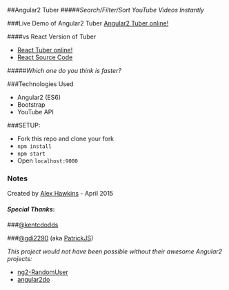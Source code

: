 ##Angular2 Tuber
#####*Search/Filter/Sort YouTube Videos Instantly*

###Live Demo of Angular2 Tuber
[Angular2 Tuber online!](https://angular2-youtuber.firebaseapp.com/)

####vs React Version of Tuber
* [React Tuber online!](https://tuber.firebaseapp.com/)
* [React Source Code](https://github.com/alexhawkins/tuber)

#####*Which one do you think is faster?*

###Technologies Used
  * Angular2 (ES6)
  * Bootstrap
  * YouTube API

###SETUP:
  * Fork this repo and clone your fork
  * `npm install`
  * `npm start`
  *  Open `localhost:9000`

### Notes

Created by [Alex Hawkins](https://twitter.com/alexchawkins) - April 2015

#### *Special Thanks*:

###[@kentcdodds](https://twitter.com/kentcdodds)

###[@gdi2290](https://twitter.com/gdi2290) (aka [PatrickJS](https://github.com/gdi2290))

*This project would not have been possible without their awesome Angular2 projects:* 
* [ng2-RandomUser](https://github.com/kentcdodds/ng2-random-user)
*   [angular2do](https://github.com/gdi2290/angular2do)
